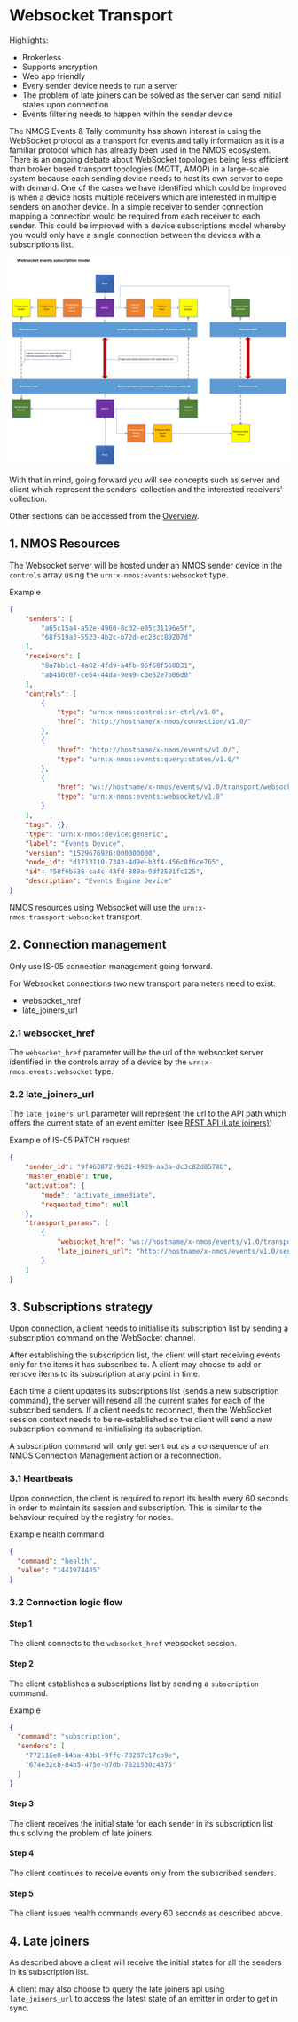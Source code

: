 # Websocket Transport

Highlights:

* Brokerless
* Supports encryption
* Web app friendly
* Every sender device needs to run a server
* The problem of late joiners can be solved as the server can send initial states upon connection
* Events filtering needs to happen within the sender device

The NMOS Events & Tally community has shown interest in using the WebSocket protocol as a transport for events and tally information as it is a familiar protocol which has already been used in the NMOS ecosystem. 
There is an ongoing debate about WebSocket topologies being less efficient than broker based transport topologies (MQTT, AMQP) in a large-scale system because each sending device needs to host its own server to cope with demand. One of the cases we have identified which could be improved is when a device hosts multiple receivers which are interested in multiple senders on another device. In a simple receiver to sender connection mapping a connection would be required from each receiver to each sender. This could be improved with a device subscriptions model whereby you would only have a single connection between the devices with a subscriptions list. 

![Websocket events subscription model](images/websocket-events-subscription-model.png)

With that in mind, going forward you will see concepts such as server and client which represent the senders’ collection and the interested receivers’ collection.

Other sections can be accessed from the [Overview](1.0%20Overview.md).

## 1. NMOS Resources

The Websocket server will be hosted under an NMOS sender device in the `controls` array using the `urn:x-nmos:events:websocket` type.

Example

```json
{
    "senders": [
        "a65c15a4-a52e-4960-8cd2-e05c31196e5f",
        "68f519a3-5523-4b2c-b72d-ec23cc80207d"
    ],
    "receivers": [
        "8a7bb1c1-4a82-4fd9-a4fb-96f68f560831",
        "ab450c07-ce54-44da-9ea9-c3e62e7b06d0"
    ],
    "controls": [
        {
            "type": "urn:x-nmos:control:sr-ctrl/v1.0",
            "href": "http://hostname/x-nmos/connection/v1.0/"
        },
        {
            "href": "http://hostname/x-nmos/events/v1.0/",
            "type": "urn:x-nmos:events:query:states/v1.0/"
        },
        {
            "href": "ws://hostname/x-nmos/events/v1.0/transport/websocket/58f6b536-ca4c-43fd-880a-9df2501fa135",
            "type": "urn:x-nmos:events:websocket/v1.0"
        }
    ],
    "tags": {},
    "type": "urn:x-nmos:device:generic",
    "label": "Events Device",
    "version": "1529676926:000000000",
    "node_id": "d1713110-7343-4d9e-b3f4-456c8f6ce765",
    "id": "58f6b536-ca4c-43fd-880a-9df2501fc125",
    "description": "Events Engine Device"
}
```

NMOS resources using Websocket will use the `urn:x-nmos:transport:websocket` transport.

## 2. Connection management

Only use IS-05 connection management going forward.

For Websocket connections two new transport parameters need to exist:

* websocket_href
* late_joiners_url

### 2.1 websocket_href

The `websocket_href` parameter will be the url of the websocket server identified in the controls array of a device by the `urn:x-nmos:events:websocket` type.

### 2.2 late_joiners_url

The `late_joiners_url` parameter will represent the url to the API path which offers the current state of an event emitter (see [REST API (Late joiners)](7.0%20Rest_api_late_joiners.md))

Example of IS-05 PATCH request

```json
{
    "sender_id": "9f463872-9621-4939-aa3a-dc3c82d8578b",
    "master_enable": true,
    "activation": {
        "mode": "activate_immediate",
        "requested_time": null
    },
    "transport_params": [
        {
            "websocket_href": "ws://hostname/x-nmos/events/v1.0/transport/websocket/58f6b536-ca4c-43fd-880a-9df2501fa135",
            "late_joiners_url": "http://hostname/x-nmos/events/v1.0/senders/9f463872-9621-4939-aa3a-dc3c82d8578b/"
        }
    ]
}
```

## 3. Subscriptions strategy

Upon connection, a client needs to initialise its subscription list by sending a subscription command on the WebSocket channel. 

After establishing the subscription list, the client will start receiving events only for the items it has subscribed to. 
A client may choose to add or remove items to its subscription at any point in time. 

Each time a client updates its subscriptions list (sends a new subscription command), the server will resend all the current states for each of the subscribed senders. If a client needs to reconnect, then the WebSocket session context needs to be re-established so the client will send a new subscription command re-initialising its subscription. 

A subscription command will only get sent out as a consequence of an NMOS Connection Management action or a reconnection.

### 3.1 Heartbeats

Upon connection, the client is required to report its health every 60 seconds in order to maintain its session and subscription. This is similar to the behaviour required by the registry for nodes. 

Example health command

```json
{
  "command": "health",
  "value": "1441974485"
}
```

### 3.2 Connection logic flow

#### Step 1

The client connects to the `websocket_href` websocket session.

#### Step 2

The client establishes a subscriptions list by sending a `subscription` command.

Example

```json
{
  "command": "subscription",
  "senders": [
    "772116e0-b4ba-43b1-9ffc-70287c17cb9e",
    "674e32cb-84b5-475e-b7db-7821530c4375"
  ]
}
```

#### Step 3

The client receives the initial state for each sender in its subscription list thus solving the problem of late joiners.

#### Step 4

The client continues to receive events only from the subscribed senders.

#### Step 5

The client issues health commands every 60 seconds as described above.

## 4. Late joiners

As described above a client will receive the initial states for all the senders in its subscription list.

A client may also choose to query the late joiners api using `late_joiners_url` to access the latest state of an emitter in order to get in sync.